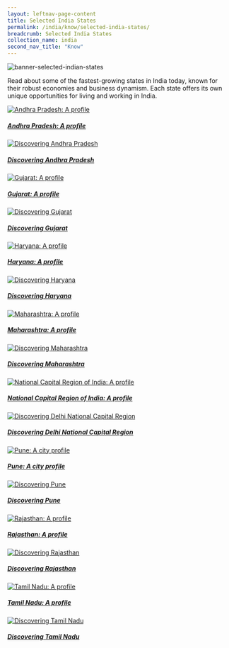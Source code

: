 ```yaml
---
layout: leftnav-page-content
title: Selected India States
permalink: /india/know/selected-india-states/
breadcrumb: Selected India States
collection_name: india
second_nav_title: "Know"
---
```


![banner-selected-indian-states](\images\india-selected\Selected-India-state-new.jpg)

Read about some of the fastest-growing states in India today, known for their robust economies and business dynamism. Each state offers its own unique opportunities for living and working in India.

<div>
	<div class="row is-multiline">
		<div class="col is-half-tablet padding--bottom--lg">
			<a href="/india/know/selected-india-states/andhra-pradesh-profile/" class="project-link">
				<img src="/images/india-selected/Andhra-Pradesh-A-profile-285x300.jpg" alt="Andhra Pradesh: A profile" class="project-image">
			<div class="project-card">
				<div class="project-title margin--bottom--xs">
					<h5><b>Andhra Pradesh: A profile</b></h5>
				</div>
			</div>
			</a>
		</div>
		<div class="col is-half-tablet padding--bottom--lg">
			<a href="/india/know/selected-india-states/andhra-pradesh-guide/" class="project-link">
				<img src="/images/india-selected/andhra-pradesh-guide-small.jpg" alt="Discovering Andhra Pradesh" class="project-image">
			<div class="project-card">
				<div class="project-title margin--bottom--xs">
					<h5><b>Discovering Andhra Pradesh</b></h5>
				</div>
			</div>
			</a>
		</div>
	</div>
</div>

<p><p>

<div>
	<div class="row is-multiline">
		<div class="col is-half-tablet padding--bottom--lg">
			<a href="/india/know/selected-india-states/gujarat-profile/" class="project-link">
				<img src="/images/india-selected/gujarat-profile-small.jpg" alt="Gujarat: A profile" class="project-image">
			<div class="project-card">
				<div class="project-title margin--bottom--xs">
					<h5><b>Gujarat: A profile</b></h5>
				</div>
			</div>
			</a>
		</div>
		<div class="col is-half-tablet padding--bottom--lg">
			<a href="/india/know/selected-india-states/gujarat-guide/" class="project-link">
				<img src="/images/india-selected/gujarat-guide-small.jpg" alt="Discovering Gujarat" class="project-image">
			<div class="project-card">
				<div class="project-title margin--bottom--xs">
					<h5><b>Discovering Gujarat</b></h5>
				</div>
			</div>
			</a>
		</div>
	</div>
</div>

<p><p>

<div>
	<div class="row is-multiline">
		<div class="col is-half-tablet padding--bottom--lg">
			<a href="/india/know/selected-india-states/haryana-profile/" class="project-link">
				<img src="/images/india-selected/haryana-profile-small.jpg" alt="Haryana: A profile" class="project-image">
			<div class="project-card">
				<div class="project-title margin--bottom--xs">
					<h5><b>Haryana: A profile</b></h5>
				</div>
			</div>
			</a>
		</div>
		<div class="col is-half-tablet padding--bottom--lg">
			<a href="/india/know/selected-india-states/haryana-guide/" class="project-link">
				<img src="/images/india-selected/haryana-guide-small.jpg" alt="Discovering Haryana" class="project-image">
			<div class="project-card">
				<div class="project-title margin--bottom--xs">
					<h5><b>Discovering Haryana</b></h5>
				</div>
			</div>
			</a>
		</div>
	</div>
</div>

<p><p>

<div>
	<div class="row is-multiline">
		<div class="col is-half-tablet padding--bottom--lg">
			<a href="/india/know/selected-india-states/maharashtra-profile/" class="project-link">
				<img src="/images/india-selected/maharashtra-profile-small.jpg" alt="Maharashtra: A profile" class="project-image">
			<div class="project-card">
				<div class="project-title margin--bottom--xs">
					<h5><b>Maharashtra: A profile</b></h5>
				</div>
			</div>
			</a>
		</div>
		<div class="col is-half-tablet padding--bottom--lg">
			<a href="/india/know/selected-india-states/maharashtra-guide/" class="project-link">
				<img src="/images/india-selected/maharashtra-guide-small.jpg" alt="Discovering Maharashtra" class="project-image">
			<div class="project-card">
				<div class="project-title margin--bottom--xs">
					<h5><b>Discovering Maharashtra</b></h5>
				</div>
			</div>
			</a>
		</div>
	</div>
</div>

<p><p>

<div>
	<div class="row is-multiline">
		<div class="col is-half-tablet padding--bottom--lg">
			<a href="/india/know/selected-india-states/ncr-india-profile/" class="project-link">
				<img src="/images/india-selected/ncr-india-profile-small.jpg" alt="National Capital Region of India: A profile" class="project-image">
			<div class="project-card">
				<div class="project-title margin--bottom--xs">
					<h5><b>National Capital Region of India: A profile</b></h5>
				</div>
			</div>
			</a>
		</div>
		<div class="col is-half-tablet padding--bottom--lg">
			<a href="/india/know/selected-india-states/ncr-india-guide/" class="project-link">
				<img src="/images/india-selected/ncr-india-guide-small.jpg" alt="Discovering Delhi National Capital Region" class="project-image">
			<div class="project-card">
				<div class="project-title margin--bottom--xs">
					<h5><b>Discovering Delhi National Capital Region</b></h5>
				</div>
			</div>
			</a>
		</div>
	</div>
</div>

<p><p>

<div>
	<div class="row is-multiline">
		<div class="col is-half-tablet padding--bottom--lg">
			<a href="/india/know/selected-india-states/pune-profile/" class="project-link">
				<img src="/images/india-selected/pune-profile-small.jpg" alt="Pune: A city profile" class="project-image">
			<div class="project-card">
				<div class="project-title margin--bottom--xs">
					<h5><b>Pune: A city profile</b></h5>
				</div>
			</div>
			</a>
		</div>
		<div class="col is-half-tablet padding--bottom--lg">
			<a href="/india/know/selected-india-states/pune-guide/" class="project-link">
				<img src="/images/india-selected/pune-guide-small.jpg" alt="Discovering Pune" class="project-image">
			<div class="project-card">
				<div class="project-title margin--bottom--xs">
					<h5><b>Discovering Pune</b></h5>
				</div>
			</div>
			</a>
		</div>
	</div>
</div>

<p><p>

<div>
	<div class="row is-multiline">
		<div class="col is-half-tablet padding--bottom--lg">
			<a href="/india/know/selected-india-states/rajasthan-profile/" class="project-link">
				<img src="/images/india-selected/rajasthan-profile-small.jpg" alt="Rajasthan: A profile" class="project-image">
			<div class="project-card">
				<div class="project-title margin--bottom--xs">
					<h5><b>Rajasthan: A profile</b></h5>
				</div>
			</div>
			</a>
		</div>
		<div class="col is-half-tablet padding--bottom--lg">
			<a href="/india/know/selected-india-states/rajasthan-guide/" class="project-link">
				<img src="/images/india-selected/rajasthan-guide-small.jpg" alt="Discovering Rajasthan" class="project-image">
			<div class="project-card">
				<div class="project-title margin--bottom--xs">
					<h5><b>Discovering Rajasthan</b></h5>
				</div>
			</div>
			</a>
		</div>
	</div>
</div>

<p><p>

<div>
	<div class="row is-multiline">
		<div class="col is-half-tablet padding--bottom--lg">
			<a href="/india/know/selected-india-states/tamil-nadu-profile/" class="project-link">
				<img src="/images/india-selected/tamil-nadu-profile-small.jpg" alt="Tamil Nadu: A profile" class="project-image">
			<div class="project-card">
				<div class="project-title margin--bottom--xs">
					<h5><b>Tamil Nadu: A profile</b></h5>
				</div>
			</div>
			</a>
		</div>
		<div class="col is-half-tablet padding--bottom--lg">
			<a href="/india/know/selected-india-states/tamil-nadu-guide/" class="project-link">
				<img src="/images/india-selected/tamil-nadu-guide-small.jpg" alt="Discovering Tamil Nadu" class="project-image">
			<div class="project-card">
				<div class="project-title margin--bottom--xs">
					<h5><b>Discovering Tamil Nadu</b></h5>
				</div>
			</div>
			</a>
		</div>
	</div>
</div>